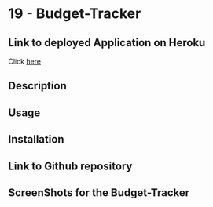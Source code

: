 # 19 - Budget-Tracker


## Link to deployed Application on Heroku
Click [here](https://budget-tracker-marcus.herokuapp.com/)

## Description

## Usage

## Installation 

## Link to Github repository

## ScreenShots for the Budget-Tracker
